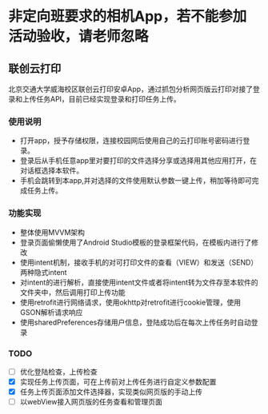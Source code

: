 # 非定向班要求的相机App，若不能参加活动验收，请老师忽略

## 联创云打印

北京交通大学威海校区联创云打印安卓App，通过抓包分析网页版云打印对接了登录和上传任务API，目前已经实现登录和打印任务上传。

### 使用说明

- 打开app，授予存储权限，连接校园网后使用自己的云打印账号密码进行登录。
- 登录后从手机任意app里对要打印的文件选择分享或选择用其他应用打开，在对话框选择本软件。
- 手机会跳转到本app,并对选择的文件使用默认参数一键上传，稍加等待即可完成任务上传。

### 功能实现

- 整体使用MVVM架构
- 登录页面偷懒使用了Android Studio模板的登录框架代码，在模板内进行了修改
- 使用intent机制，接收手机的对可打印文件的查看（VIEW）和发送（SEND）两种隐式intent
- 对intent的进行解析，直接使用intent文件或者将intent转为文件存至本软件的文件夹中，然后调用打印上传功能
- 使用retrofit进行网络请求，使用okhttp对retrofit进行cookie管理，使用GSON解析请求响应
- 使用sharedPreferences存储用户信息，登陆成功后在每次上传任务时自动登录

### TODO

- [ ] 优化登陆检查，上传检查
- [x] 实现任务上传页面，可在上传前对上传任务进行自定义参数配置
- [x] 任务上传页面添加文件选择器，实现类似网页版的手动上传
- [ ] 以webView接入网页版的任务查看和管理页面